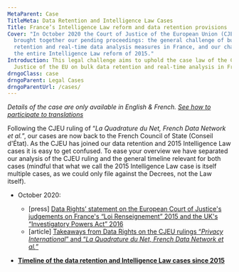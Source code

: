 ```yaml
---
MetaParent: Case
TitleMeta: Data Retention and Intelligence Law Cases
Title: France’s Intelligence Law reform and data retention provisions
Cover: "In October 2020 the Court of Justice of the European Union (CJEU) has
  brought together our pending proceedings: the general challenge of bulk data
  retention and real-time data analysis measures in France, and our challenge of
  the entire Intelligence Law reform of 2015."
Introduction: This legal challenge aims to uphold the case law of the Court of
  Justice of the EU on bulk data retention and real-time analysis in France.
drngoClass: case
drngoParent: Legal Cases
drngoParentUrl: /cases/
---
```

*Details of the case are only available in English & French. [See how to participate to translations](/action/translate/)*

Following the CJEU ruling of “<em>La Quadrature du Net, French Data Network et al.</em>”, our cases are now back to the French Council of State (Conseil d'État).  As the CJEU has joined our data retention and 2015 Intelligence Law cases it is easy to get confused. To ease your overview we have separated our analysis of the CJEU ruling and the general timeline relevant for both cases (mindful that what we call the 2015 Intelligence Law case is itself multiple cases, as we could only file against the Decrees, not the Law itself). 

* October 2020:

  * \[press] [Data Rights’ statement on the European Court of Justice's judgements on France's “Loi Renseignement” 2015 and the UK's “Investigatory Powers Act” 2016](/news/2020-10-06-eucj-mass-surveillance-data-retention/)
  * \[article] [Takeaways from Data Rights on the CJEU rulings “<em>Privacy International</em>” and “<em>La Quadrature du Net, French Data Network et al.</em>”](2020-10-eucj-takeaways)
* **[Timeline of the data retention and Intelligence Law cases since 2015](timeline)**